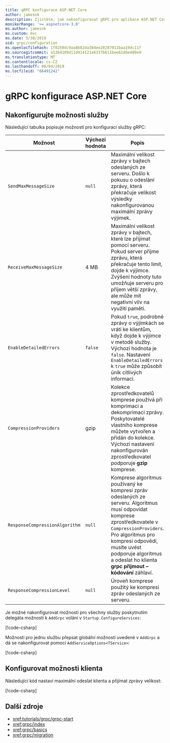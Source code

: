 ```yaml
---
title: gRPC konfigurace ASP.NET Core
author: jamesnk
description: Zjistěte, jak nakonfigurovat gRPC pro aplikace ASP.NET Core.
monikerRange: '>= aspnetcore-3.0'
ms.author: jamesnk
ms.custom: mvc
ms.date: 5/30/2019
uid: grpc/configuration
ms.openlocfilehash: 1f8250dc9aa8b82da384ee28287011baa19dc11f
ms.sourcegitcommit: a1364109d11d414121a6337b611bee61d6e489e9
ms.translationtype: MT
ms.contentlocale: cs-CZ
ms.lasthandoff: 06/04/2019
ms.locfileid: "66491242"
---
```

# <a name="grpc-for-aspnet-core-configuration"></a>gRPC konfigurace ASP.NET Core

## <a name="configure-services-options"></a>Nakonfigurujte možnosti služby

Následující tabulka popisuje možnosti pro konfiguraci služby gRPC:

| Možnost | Výchozí hodnota | Popis |
| ------ | ------------- | ----------- |
| `SendMaxMessageSize` | `null` | Maximální velikost zprávy v bajtech odeslaných ze serveru. Došlo k pokusu o odeslání zprávy, která překračuje velikost výsledky nakonfigurovanou maximální zprávy výjimek. |
| `ReceiveMaxMessageSize` | 4 MB | Maximální velikost zprávy v bajtech, které lze přijímat pomocí serveru. Pokud server přijme zprávu, která překračuje tento limit, dojde k výjimce. Zvýšení hodnoty tuto umožňuje serveru pro příjem větší zprávy, ale může mít negativní vliv na využití paměti. |
| `EnableDetailedErrors` | `false` | Pokud `true`, podrobné zprávy o výjimkách se vrátí ke klientům, když dojde k výjimce v metodě služby. Výchozí hodnota je `false`. Nastavení `EnableDetailedErrors` k `true` může způsobit únik citlivých informací. |
| `CompressionProviders` | gzip | Kolekce zprostředkovatelů komprese používá při komprimaci a dekomprimaci zprávy. Poskytovatelé vlastního komprese můžete vytvořen a přidán do kolekce. Výchozí nastavení nakonfigurován zprostředkovatel podporuje **gzip** komprese. |
| `ResponseCompressionAlgorithm` | `null` | Komprese algoritmus používaný ke kompresi zpráv odeslaných ze serveru. Algoritmus musí odpovídat komprese zprostředkovatele v `CompressionProviders`. Pro algoritmus pro kompresi odpovědí, musíte uvést podporuje algoritmus a odeslat ho klienta **grpc přijmout – kódování** záhlaví. |
| `ResponseCompressionLevel` | `null` | Úroveň komprese použitý ke kompresi zpráv odeslaných ze serveru. |

Je možné nakonfigurovat možnosti pro všechny služby poskytnutím delegáta možnosti k `AddGrpc` volání v `Startup.ConfigureServices`:

[!code-csharp[](~/grpc/configuration/sample/GrcpService/Startup.cs?name=snippet)]

Možnosti pro jednu službu přepsat globální možnosti uvedené v `AddGrpc` a dá se nakonfigurovat pomocí `AddServiceOptions<TService>`:

[!code-csharp[](~/grpc/configuration/sample/GrcpService/Startup2.cs?name=snippet)]

## <a name="configure-client-options"></a>Konfigurovat možnosti klienta

Následující kód nastaví maximální odeslat klienta a přijímat zprávy velikost:

[!code-csharp[](~/grpc/configuration/sample/Program.cs?name=snippet&highlight=3-6)]

## <a name="additional-resources"></a>Další zdroje

* <xref:tutorials/grpc/grpc-start>
* <xref:grpc/index>
* <xref:grpc/basics>
* <xref:grpc/migration>

